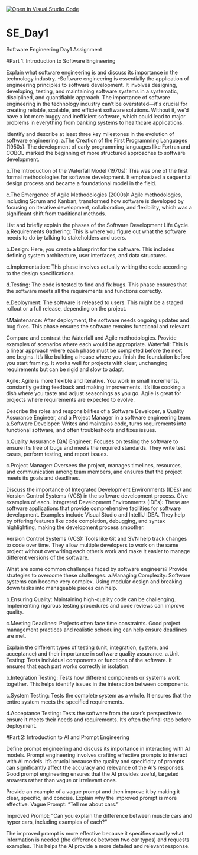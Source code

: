 [![Open in Visual Studio Code](https://classroom.github.com/assets/open-in-vscode-2e0aaae1b6195c2367325f4f02e2d04e9abb55f0b24a779b69b11b9e10269abc.svg)](https://classroom.github.com/online_ide?assignment_repo_id=15786132&assignment_repo_type=AssignmentRepo)
# SE_Day1
Software Engineering Day1 Assignment

#Part 1: Introduction to Software Engineering

Explain what software engineering is and discuss its importance in the technology industry.
-Software engineering is essentially the application of engineering principles to software development. It involves designing, developing, testing, and maintaining software systems in a systematic, disciplined, and quantifiable approach. The importance of software engineering in the technology industry can't be overstated—it's crucial for creating reliable, scalable, and efficient software solutions. Without it, we’d have a lot more buggy and inefficient software, which could lead to major problems in everything from banking systems to healthcare applications.

Identify and describe at least three key milestones in the evolution of software engineering.
a.The Creation of the First Programming Languages (1950s): The development of early programming languages like Fortran and COBOL marked the beginning of more structured approaches to software development.

b.The Introduction of the Waterfall Model (1970s): This was one of the first formal methodologies for software development. It emphasized a sequential design process and became a foundational model in the field.

c.The Emergence of Agile Methodologies (2000s): Agile methodologies, including Scrum and Kanban, transformed how software is developed by focusing on iterative development, collaboration, and flexibility, which was a significant shift from traditional methods.

List and briefly explain the phases of the Software Development Life Cycle.
a.Requirements Gathering: This is where you figure out what the software needs to do by talking to stakeholders and users.

b.Design: Here, you create a blueprint for the software. This includes defining system architecture, user interfaces, and data structures.

c.Implementation: This phase involves actually writing the code according to the design specifications.

d.Testing: The code is tested to find and fix bugs. This phase ensures that the software meets all the requirements and functions correctly.

e.Deployment: The software is released to users. This might be a staged rollout or a full release, depending on the project.

f.Maintenance: After deployment, the software needs ongoing updates and bug fixes. This phase ensures the software remains functional and relevant.

Compare and contrast the Waterfall and Agile methodologies. Provide examples of scenarios where each would be appropriate.
Waterfall: This is a linear approach where each phase must be completed before the next one begins. It’s like building a house where you finish the foundation before you start framing. It works well for projects with clear, unchanging requirements but can be rigid and slow to adapt.

Agile: Agile is more flexible and iterative. You work in small increments, constantly getting feedback and making improvements. It’s like cooking a dish where you taste and adjust seasonings as you go. Agile is great for projects where requirements are expected to evolve.

Describe the roles and responsibilities of a Software Developer, a Quality Assurance Engineer, and a Project Manager in a software engineering team.
a.Software Developer: Writes and maintains code, turns requirements into functional software, and often troubleshoots and fixes issues.

b.Quality Assurance (QA) Engineer: Focuses on testing the software to ensure it’s free of bugs and meets the required standards. They write test cases, perform testing, and report issues.

c.Project Manager: Oversees the project, manages timelines, resources, and communication among team members, and ensures that the project meets its goals and deadlines.

Discuss the importance of Integrated Development Environments (IDEs) and Version Control Systems (VCS) in the software development process. Give examples of each.
Integrated Development Environments (IDEs): These are software applications that provide comprehensive facilities for software development. Examples include Visual Studio and IntelliJ IDEA. They help by offering features like code completion, debugging, and syntax highlighting, making the development process smoother.

Version Control Systems (VCS): Tools like Git and SVN help track changes to code over time. They allow multiple developers to work on the same project without overwriting each other’s work and make it easier to manage different versions of the software.

What are some common challenges faced by software engineers? Provide strategies to overcome these challenges.
a.Managing Complexity: Software systems can become very complex. Using modular design and breaking down tasks into manageable pieces can help.

b.Ensuring Quality: Maintaining high-quality code can be challenging. Implementing rigorous testing procedures and code reviews can improve quality.

c.Meeting Deadlines: Projects often face time constraints. Good project management practices and realistic scheduling can help ensure deadlines are met.

Explain the different types of testing (unit, integration, system, and acceptance) and their importance in software quality assurance.
a.Unit Testing: Tests individual components or functions of the software. It ensures that each part works correctly in isolation.

b.Integration Testing: Tests how different components or systems work together. This helps identify issues in the interaction between components.

c.System Testing: Tests the complete system as a whole. It ensures that the entire system meets the specified requirements.

d.Acceptance Testing: Tests the software from the user’s perspective to ensure it meets their needs and requirements. It’s often the final step before deployment.

#Part 2: Introduction to AI and Prompt Engineering


Define prompt engineering and discuss its importance in interacting with AI models.
Prompt engineering involves crafting effective prompts to interact with AI models. It’s crucial because the quality and specificity of prompts can significantly affect the accuracy and relevance of the AI’s responses. Good prompt engineering ensures that the AI provides useful, targeted answers rather than vague or irrelevant ones.

Provide an example of a vague prompt and then improve it by making it clear, specific, and concise. Explain why the improved prompt is more effective.
Vague Prompt: “Tell me about cars.”

Improved Prompt: “Can you explain the difference between muscle cars and hyper cars, including examples of each?”

The improved prompt is more effective because it specifies exactly what information is needed (the difference between two car types) and requests examples. This helps the AI provide a more detailed and relevant response.

